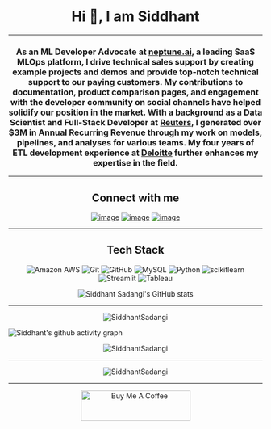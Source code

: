 <h1 align="center">Hi 👋, I am Siddhant</h1>

<hr/>

<h3 align="center">As an ML Developer Advocate at <a href="https://www.neptune.ai">neptune.ai</a>, a leading SaaS MLOps platform, I drive technical sales support by creating example projects and demos and provide top-notch technical support to our paying customers. My contributions to documentation, product comparison pages, and engagement with the developer community on social channels have helped solidify our position in the market. With a background as a Data Scientist and Full-Stack Developer at <a href="https://www.reuters.com">Reuters</a>, I generated over $3M in Annual Recurring Revenue through my work on models, pipelines, and analyses for various teams. My four years of ETL development experience at <a href="https://www2.deloitte.com/in/en.html">Deloitte</a> further enhances my expertise in the field.</h3>

<hr/>

<h2 align="center">Connect with me</h2>
<div align="center">

  [![image](https://img.shields.io/badge/LinkedIn-0A66C2?style=for-the-badge&logo=linkedin&logoColor=white)](https://www.linkedin.com/in/siddhantsadangi)
  [![image](https://img.shields.io/badge/Gmail-EA4335?style=for-the-badge&logo=gmail&logoColor=white)](mailto:siddhant.sadangi@gmail.com)
  [![image](https://img.shields.io/badge/Medium-000000?style=for-the-badge&logo=Medium&logoColor=white)](https://medium.com/@siddhantsadangi)

</div>
<hr/>

<h2 align="center">Tech Stack</h2>
<p align="center">
  <a><img alt="Amazon AWS" src="https://img.shields.io/badge/-Amazon AWS-FF9900?style=for-the-badge&logo=Amazon+AWS&logoColor=white"></a>
  <a><img alt="Git" src="https://img.shields.io/badge/-Git-F1502F?style=for-the-badge&logo=Git&logoColor=white"></a>
  <a><img alt="GitHub" src="https://img.shields.io/badge/-GitHub-4f6578?style=for-the-badge&logo=GitHub&logoColor=white"></a>
  <a><img alt="MySQL" src="https://img.shields.io/badge/-MySQL-F29111?style=for-the-badge&logo=MySQL&logoColor=white"></a>
  <a><img alt="Python" src="https://img.shields.io/badge/-Python-4B8BBE?style=for-the-badge&logo=python&logoColor=white"></a>
  <a><img alt="scikitlearn" src="https://img.shields.io/badge/-scikitlearn-EB9136?style=for-the-badge&logo=scikitlearn&logoColor=white"></a>
  <a><img alt="Streamlit" src="https://img.shields.io/badge/-Streamlit-F24747?style=for-the-badge&logo=Streamlit&logoColor=white"></a>
  <a><img alt="Tableau" src="https://img.shields.io/badge/-Tableau-004281?style=for-the-badge&logo=Tableau&logoColor=white"></a>
</p>

<p align='center'>
<img align="center" src="https://github-readme-stats-sigma-five.vercel.app/api/top-langs?username=siddhantsadangi&show_icons=true&theme=dark&locale=en&layout=compact" alt="Siddhant Sadangi's GitHub stats" />
</p>
<hr/>

<p align="center">
  <img src="https://github-readme-stats-sigma-five.vercel.app/api?username=siddhantsadangi&theme=dark&show_icons=true&include_all_commits=true" alt="SiddhantSadangi"/>
</p>
<img src="https://github-readme-activity-graph.vercel.app/graph?username=SiddhantSadangi&&theme=github-compact" alt="Siddhant's github activity graph"/>

<p align="center"> 
<img src="https://github-profile-trophy.vercel.app/?username=siddhantsadangi&theme=algolia&column=-1" alt="SiddhantSadangi" /></a> </p>
<hr/>

<p align="center">
  <img src="https://komarev.com/ghpvc/?username=siddhantsadangi&label=Profile%20views&style=for-the-badge" alt="SiddhantSadangi"/>
</p>
<hr/>

<p align="center">
<a href="https://www.buymeacoffee.com/siddhantsadangi" target="_blank"><img src="https://cdn.buymeacoffee.com/buttons/v2/default-yellow.png" alt="Buy Me A Coffee" style="height: 60px !important;width: 217px !important;"></a>
</p>
